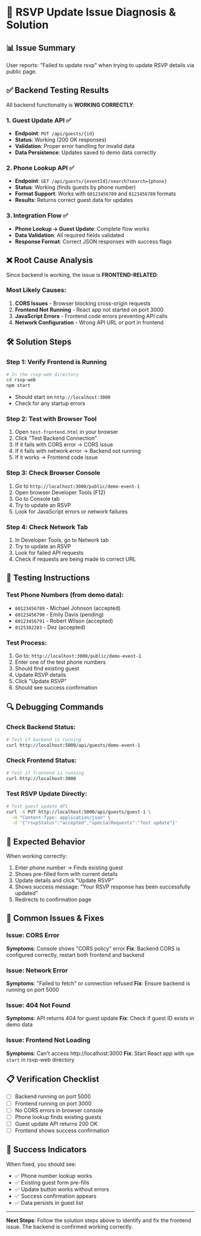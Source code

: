 # 🔧 RSVP Update Issue Diagnosis & Solution

## 📊 **Issue Summary**
User reports: "Failed to update rsvp" when trying to update RSVP details via public page.

## ✅ **Backend Testing Results**
All backend functionality is **WORKING CORRECTLY**:

### 1. Guest Update API ✅
- **Endpoint**: `PUT /api/guests/{id}`
- **Status**: Working (200 OK responses)
- **Validation**: Proper error handling for invalid data
- **Data Persistence**: Updates saved to demo data correctly

### 2. Phone Lookup API ✅
- **Endpoint**: `GET /api/guests/{eventId}/search?search={phone}`
- **Status**: Working (finds guests by phone number)
- **Format Support**: Works with `60123456789` and `0123456789` formats
- **Results**: Returns correct guest data for updates

### 3. Integration Flow ✅
- **Phone Lookup → Guest Update**: Complete flow works
- **Data Validation**: All required fields validated
- **Response Format**: Correct JSON responses with success flags

## ❌ **Root Cause Analysis**
Since backend is working, the issue is **FRONTEND-RELATED**:

### Most Likely Causes:
1. **CORS Issues** - Browser blocking cross-origin requests
2. **Frontend Not Running** - React app not started on port 3000
3. **JavaScript Errors** - Frontend code errors preventing API calls
4. **Network Configuration** - Wrong API URL or port in frontend

## 🛠️ **Solution Steps**

### Step 1: Verify Frontend is Running
```bash
# In the rsvp-web directory
cd rsvp-web
npm start
```
- Should start on `http://localhost:3000`
- Check for any startup errors

### Step 2: Test with Browser Tool
1. Open `test-frontend.html` in your browser
2. Click "Test Backend Connection"
3. If it fails with CORS error → CORS issue
4. If it fails with network error → Backend not running
5. If it works → Frontend code issue

### Step 3: Check Browser Console
1. Go to `http://localhost:3000/public/demo-event-1`
2. Open browser Developer Tools (F12)
3. Go to Console tab
4. Try to update an RSVP
5. Look for JavaScript errors or network failures

### Step 4: Check Network Tab
1. In Developer Tools, go to Network tab
2. Try to update an RSVP
3. Look for failed API requests
4. Check if requests are being made to correct URL

## 📱 **Testing Instructions**

### Test Phone Numbers (from demo data):
- `60123456789` - Michael Johnson (accepted)
- `60123456790` - Emily Davis (pending)
- `60123456791` - Robert Wilson (accepted)
- `0125382283` - Dez (accepted)

### Test Process:
1. Go to: `http://localhost:3000/public/demo-event-1`
2. Enter one of the test phone numbers
3. Should find existing guest
4. Update RSVP details
5. Click "Update RSVP"
6. Should see success confirmation

## 🔍 **Debugging Commands**

### Check Backend Status:
```bash
# Test if backend is running
curl http://localhost:5000/api/guests/demo-event-1
```

### Check Frontend Status:
```bash
# Test if frontend is running
curl http://localhost:3000
```

### Test RSVP Update Directly:
```bash
# Test guest update API
curl -X PUT http://localhost:5000/api/guests/guest-1 \
  -H "Content-Type: application/json" \
  -d '{"rsvpStatus":"accepted","specialRequests":"Test update"}'
```

## 🎯 **Expected Behavior**
When working correctly:
1. Enter phone number → Finds existing guest
2. Shows pre-filled form with current details
3. Update details and click "Update RSVP"
4. Shows success message: "Your RSVP response has been successfully updated"
5. Redirects to confirmation page

## 🚨 **Common Issues & Fixes**

### Issue: CORS Error
**Symptoms**: Console shows "CORS policy" error
**Fix**: Backend CORS is configured correctly, restart both frontend and backend

### Issue: Network Error
**Symptoms**: "Failed to fetch" or connection refused
**Fix**: Ensure backend is running on port 5000

### Issue: 404 Not Found
**Symptoms**: API returns 404 for guest update
**Fix**: Check if guest ID exists in demo data

### Issue: Frontend Not Loading
**Symptoms**: Can't access http://localhost:3000
**Fix**: Start React app with `npm start` in rsvp-web directory

## 📋 **Verification Checklist**
- [ ] Backend running on port 5000
- [ ] Frontend running on port 3000
- [ ] No CORS errors in browser console
- [ ] Phone lookup finds existing guests
- [ ] Guest update API returns 200 OK
- [ ] Frontend shows success confirmation

## 🎉 **Success Indicators**
When fixed, you should see:
- ✅ Phone number lookup works
- ✅ Existing guest form pre-fills
- ✅ Update button works without errors
- ✅ Success confirmation appears
- ✅ Data persists in guest list

---

**Next Steps**: Follow the solution steps above to identify and fix the frontend issue. The backend is confirmed working correctly.